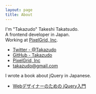 ```yaml
---
layout: page
title: About
---
```


I'm "Takazudo" Takeshi Takatsudo.  
A frontend developer in Japan.  
Working at [PixelGrid, Inc](http://www.pxgrid.com/).

* [Twitter - @Takazudo](http://twitter.com/Takazudo)
* [GitHub - Takazudo](https://github.com/Takazudo)
* [PixelGrid, Inc](http://www.pxgrid.com/)
* [takazudo@gmail.com](mailto:takazudo@gmail.com)

I wrote a book about jQuery in Japanese.

* [Webデザイナーのための jQuery入門](http://amzn.to/rxgrTa)
